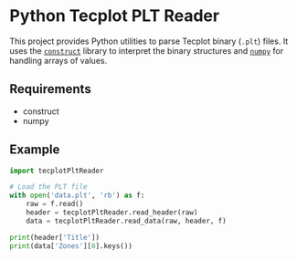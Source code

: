 Python Tecplot PLT Reader
========================

This project provides Python utilities to parse Tecplot binary (`.plt`) files.
It uses the [`construct`](https://pypi.org/project/construct/) library to
interpret the binary structures and [`numpy`](https://numpy.org/) for handling
arrays of values.

Requirements
------------
* construct
* numpy

Example
-------
```python
import tecplotPltReader

# Load the PLT file
with open('data.plt', 'rb') as f:
    raw = f.read()
    header = tecplotPltReader.read_header(raw)
    data = tecplotPltReader.read_data(raw, header, f)

print(header['Title'])
print(data['Zones'][0].keys())
```

